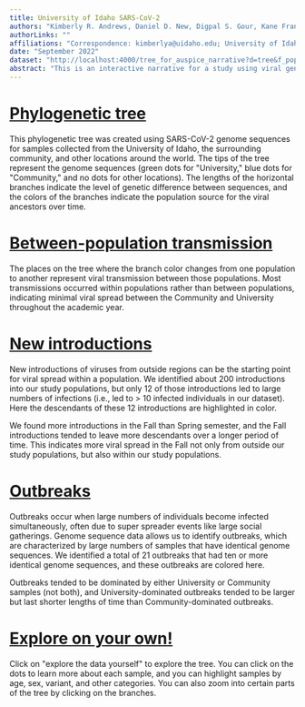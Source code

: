 ```yaml
---
title: University of Idaho SARS-CoV-2
authors: "Kimberly R. Andrews, Daniel D. New, Digpal S. Gour, Kane Francetich,  Scott A. Minnich, Barrie D. Robison, Carolyn J. Hovde"
authorLinks: ""
affiliations: "Correspondence: kimberlya@uidaho.edu; University of Idaho Institute for Interdisciplinary Data Sciences (IIDS) Genomics and Bioinformatics Resources Core (GBRC)"
date: "September 2022"
dataset: "http://localhost:4000/tree_for_auspice_narrative?d=tree&f_population=Community,University&legend=open"
abstract: "This is an interactive narrative for a study using viral genome sequences to investigate SARS-CoV-2 transmission dynamics for the University of Idaho (students, staff, faculty) and the surrounding community during the 2020-2021 academic year. Scroll down to learn more."
---
```


# [Phylogenetic tree](http://localhost:4000/tree_for_auspice_narrative?d=tree&f_population=Community,University&legend=open)
This phylogenetic tree was created using SARS-CoV-2 genome sequences for samples collected from the University of Idaho, the surrounding community, and other locations around the world. The tips of the tree represent the genome sequences (green dots for "University," blue dots for "Community," and no dots for other locations). The lengths of the horizontal branches indicate the level of genetic difference between sequences, and the colors of the branches indicate the population source for the viral ancestors over time. 

# [Between-population transmission](http://localhost:4000/tree_for_auspice_narrative?d=tree&f_population=Community,University&legend=open)
The places on the tree where the branch color changes from one population to another represent viral transmission between those populations. Most transmissions occurred within populations rather than between populations, indicating minimal viral spread between the Community and University throughout the academic year.

# [New introductions](http://localhost:4000/tree_for_auspice_narrative?d=tree&c=introduction_usher&f_population=Community,University&legend=closed)
New introductions of viruses from outside regions can be the starting point for viral spread within a population. We identified about 200 introductions into our study populations, but only 12 of those introductions led to large numbers of infections (i.e., led to > 10 infected individuals in our dataset). Here the descendants of these 12 introductions are highlighted in color. 

We found more introductions in the Fall than Spring semester, and the Fall introductions tended to leave more descendants over a longer period of time. This indicates more viral spread in the Fall not only from outside our study populations, but also within our study populations. 

# [Outbreaks](http://localhost:4000/tree_for_auspice_narrative?d=tree&c=outbreak&f_population=Community,University&legend=closed)
Outbreaks occur when large numbers of individuals become infected simultaneously, often due to super spreader events like large social gatherings. Genome sequence data allows us to identify outbreaks, which are characterized by large numbers of samples that have identical genome sequences. We identified a total of 21 outbreaks that had ten or more identical genome sequences, and these outbreaks are colored here. 

Outbreaks tended to be dominated by either University or Community samples (not both), and University-dominated outbreaks tended to be larger but last shorter lengths of time than Community-dominated outbreaks. 

# [Explore on your own!](http://localhost:4000/tree_for_auspice_narrative?d=tree&legend=open)
Click on "explore the data yourself" to explore the tree. You can click on the dots to learn more about each sample, and you can highlight samples by age, sex, variant, and other categories. You can also zoom into certain parts of the tree by clicking on the branches.


